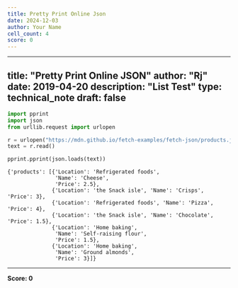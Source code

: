 ```yaml
---
title: Pretty Print Online Json
date: 2024-12-03
author: Your Name
cell_count: 4
score: 0
---
```


---
title: "Pretty Print Online JSON"
author: "Rj"
date: 2019-04-20
description: "List Test"
type: technical_note
draft: false
---

```python
import pprint
import json 
from urllib.request import urlopen
```


```python
r = urlopen("https://mdn.github.io/fetch-examples/fetch-json/products.json")
text = r.read() 
```


```python
pprint.pprint(json.loads(text))
```

    {'products': [{'Location': 'Refrigerated foods',
                   'Name': 'Cheese',
                   'Price': 2.5},
                  {'Location': 'the Snack isle', 'Name': 'Crisps', 'Price': 3},
                  {'Location': 'Refrigerated foods', 'Name': 'Pizza', 'Price': 4},
                  {'Location': 'the Snack isle', 'Name': 'Chocolate', 'Price': 1.5},
                  {'Location': 'Home baking',
                   'Name': 'Self-raising flour',
                   'Price': 1.5},
                  {'Location': 'Home baking',
                   'Name': 'Ground almonds',
                   'Price': 3}]}



---
**Score: 0**